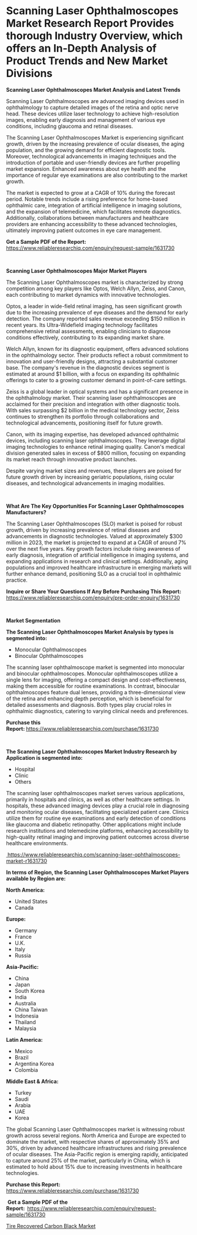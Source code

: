 <p><h1>Scanning Laser Ophthalmoscopes Market Research Report Provides thorough Industry Overview, which offers an In-Depth Analysis of Product Trends and New Market Divisions</h1></p><p><strong>Scanning Laser Ophthalmoscopes Market Analysis and Latest Trends</strong></p>
<p><p>Scanning Laser Ophthalmoscopes are advanced imaging devices used in ophthalmology to capture detailed images of the retina and optic nerve head. These devices utilize laser technology to achieve high-resolution images, enabling early diagnosis and management of various eye conditions, including glaucoma and retinal diseases. </p><p>The Scanning Laser Ophthalmoscopes Market is experiencing significant growth, driven by the increasing prevalence of ocular diseases, the aging population, and the growing demand for efficient diagnostic tools. Moreover, technological advancements in imaging techniques and the introduction of portable and user-friendly devices are further propelling market expansion. Enhanced awareness about eye health and the importance of regular eye examinations are also contributing to the market growth. </p><p>The market is expected to grow at a CAGR of 10% during the forecast period. Notable trends include a rising preference for home-based ophthalmic care, integration of artificial intelligence in imaging solutions, and the expansion of telemedicine, which facilitates remote diagnostics. Additionally, collaborations between manufacturers and healthcare providers are enhancing accessibility to these advanced technologies, ultimately improving patient outcomes in eye care management.</p></p>
<p><strong>Get a Sample PDF of the Report:&nbsp;</strong> <a href="https://www.reliableresearchiq.com/enquiry/request-sample/1631730?utm_campaign=3006&utm_medium=2&utm_source=Github&utm_content=ia&utm_term=29032025&utm_id=scanning-laser-ophthalmoscopes">https://www.reliableresearchiq.com/enquiry/request-sample/1631730</a></p>
<p>&nbsp;</p>
<p><strong>Scanning Laser Ophthalmoscopes Major Market Players</strong></p>
<p><p>The Scanning Laser Ophthalmoscopes market is characterized by strong competition among key players like Optos, Welch Allyn, Zeiss, and Canon, each contributing to market dynamics with innovative technologies.</p><p>Optos, a leader in wide-field retinal imaging, has seen significant growth due to the increasing prevalence of eye diseases and the demand for early detection. The company reported sales revenue exceeding $150 million in recent years. Its Ultra-Widefield imaging technology facilitates comprehensive retinal assessments, enabling clinicians to diagnose conditions effectively, contributing to its expanding market share.</p><p>Welch Allyn, known for its diagnostic equipment, offers advanced solutions in the ophthalmology sector. Their products reflect a robust commitment to innovation and user-friendly designs, attracting a substantial customer base. The company's revenue in the diagnostic devices segment is estimated at around $1 billion, with a focus on expanding its ophthalmic offerings to cater to a growing customer demand in point-of-care settings.</p><p>Zeiss is a global leader in optical systems and has a significant presence in the ophthalmology market. Their scanning laser ophthalmoscopes are acclaimed for their precision and integration with other diagnostic tools. With sales surpassing $2 billion in the medical technology sector, Zeiss continues to strengthen its portfolio through collaborations and technological advancements, positioning itself for future growth.</p><p>Canon, with its imaging expertise, has developed advanced ophthalmic devices, including scanning laser ophthalmoscopes. They leverage digital imaging technologies to enhance retinal imaging quality. Canon's medical division generated sales in excess of $800 million, focusing on expanding its market reach through innovative product launches.</p><p>Despite varying market sizes and revenues, these players are poised for future growth driven by increasing geriatric populations, rising ocular diseases, and technological advancements in imaging modalities.</p></p>
<p>&nbsp;</p>
<p><strong>What Are The Key Opportunities For Scanning Laser Ophthalmoscopes Manufacturers?</strong></p>
<p><p>The Scanning Laser Ophthalmoscopes (SLO) market is poised for robust growth, driven by increasing prevalence of retinal diseases and advancements in diagnostic technologies. Valued at approximately $300 million in 2023, the market is projected to expand at a CAGR of around 7% over the next five years. Key growth factors include rising awareness of early diagnosis, integration of artificial intelligence in imaging systems, and expanding applications in research and clinical settings. Additionally, aging populations and improved healthcare infrastructure in emerging markets will further enhance demand, positioning SLO as a crucial tool in ophthalmic practice.</p></p>
<p><strong>Inquire or Share Your Questions If Any Before Purchasing This Report:</strong> <a href="https://www.reliableresearchiq.com/enquiry/pre-order-enquiry/1631730?utm_campaign=3006&utm_medium=2&utm_source=Github&utm_content=ia&utm_term=29032025&utm_id=scanning-laser-ophthalmoscopes">https://www.reliableresearchiq.com/enquiry/pre-order-enquiry/1631730</a></p>
<p>&nbsp;</p>
<p><strong>Market Segmentation</strong></p>
<p><strong>The Scanning Laser Ophthalmoscopes Market Analysis by types is segmented into:</strong></p>
<p><ul><li>Monocular Ophthalmoscopes</li><li>Binocular Ophthalmoscopes</li></ul></p>
<p><p>The scanning laser ophthalmoscope market is segmented into monocular and binocular ophthalmoscopes. Monocular ophthalmoscopes utilize a single lens for imaging, offering a compact design and cost-effectiveness, making them accessible for routine examinations. In contrast, binocular ophthalmoscopes feature dual lenses, providing a three-dimensional view of the retina and enhancing depth perception, which is beneficial for detailed assessments and diagnosis. Both types play crucial roles in ophthalmic diagnostics, catering to varying clinical needs and preferences.</p></p>
<p><strong>Purchase this Report:&nbsp;</strong><a href="https://www.reliableresearchiq.com/purchase/1631730?utm_campaign=3006&utm_medium=2&utm_source=Github&utm_content=ia&utm_term=29032025&utm_id=scanning-laser-ophthalmoscopes">https://www.reliableresearchiq.com/purchase/1631730</a></p>
<p>&nbsp;</p>
<p><strong>The Scanning Laser Ophthalmoscopes Market Industry Research by Application is segmented into:</strong></p>
<p><ul><li>Hospital</li><li>Clinic</li><li>Others</li></ul></p>
<p><p>The scanning laser ophthalmoscopes market serves various applications, primarily in hospitals and clinics, as well as other healthcare settings. In hospitals, these advanced imaging devices play a crucial role in diagnosing and monitoring ocular diseases, facilitating specialized patient care. Clinics utilize them for routine eye examinations and early detection of conditions like glaucoma and diabetic retinopathy. Other applications might include research institutions and telemedicine platforms, enhancing accessibility to high-quality retinal imaging and improving patient outcomes across diverse healthcare environments.</p></p>
<p><a href="https://www.reliableresearchiq.com/scanning-laser-ophthalmoscopes-market-r1631730?utm_campaign=3006&utm_medium=2&utm_source=Github&utm_content=ia&utm_term=29032025&utm_id=scanning-laser-ophthalmoscopes">&nbsp;https://www.reliableresearchiq.com/scanning-laser-ophthalmoscopes-market-r1631730</a></p>
<p><strong>In terms of Region, the Scanning Laser Ophthalmoscopes Market Players available by Region are:</strong></p>
<p>
    <p> <strong> North America: </strong>
        <ul>
            <li>United States</li>
            <li>Canada</li>
        </ul>
        </p> 
    <p> <strong> Europe: </strong>
        <ul>
            <li>Germany</li>
            <li>France</li>
            <li>U.K.</li>
            <li>Italy</li>
            <li>Russia</li>
        </ul>
        </p> 
    <p> <strong> Asia-Pacific: </strong>
        <ul>
            <li>China</li>
            <li>Japan</li>
            <li>South Korea</li>
            <li>India</li>
            <li>Australia</li>
            <li>China Taiwan</li>
            <li>Indonesia</li>
            <li>Thailand</li>
            <li>Malaysia</li>
        </ul>
        </p> 
    <p> <strong> Latin America: </strong>
        <ul>
            <li>Mexico</li>
            <li>Brazil</li>
            <li>Argentina Korea</li>
            <li>Colombia</li>
        </ul>
        </p> 
    <p> <strong> Middle East & Africa: </strong>
        <ul>
            <li>Turkey</li>
            <li>Saudi</li>
            <li>Arabia</li>
            <li>UAE</li>
            <li>Korea</li>
        </ul>
    </p>
    </p>
<p><p>The global Scanning Laser Ophthalmoscopes market is witnessing robust growth across several regions. North America and Europe are expected to dominate the market, with respective shares of approximately 35% and 30%, driven by advanced healthcare infrastructures and rising prevalence of ocular diseases. The Asia-Pacific region is emerging rapidly, anticipated to capture around 25% of the market, particularly in China, which is estimated to hold about 15% due to increasing investments in healthcare technologies.</p></p>
<p><strong>Purchase this Report: </strong><a href="https://www.reliableresearchiq.com/purchase/1631730?utm_campaign=3006&utm_medium=2&utm_source=Github&utm_content=ia&utm_term=29032025&utm_id=scanning-laser-ophthalmoscopes">https://www.reliableresearchiq.com/purchase/1631730</a></p>
<p>&nbsp;<strong>Get a Sample PDF of the Report:&nbsp;&nbsp;</strong><a href="https://www.reliableresearchiq.com/enquiry/request-sample/1631730?utm_campaign=3006&utm_medium=2&utm_source=Github&utm_content=ia&utm_term=29032025&utm_id=scanning-laser-ophthalmoscopes">https://www.reliableresearchiq.com/enquiry/request-sample/1631730</a></p>
<p><strong></strong></p>
<p><p><a href="https://github.com/krulicfidura/Market-Research-Report-List-1/blob/main/tire-recovered-carbon-black-market.md?utm_campaign=3006&utm_medium=2&utm_source=Github&utm_content=ia&utm_term=29032025&utm_id=scanning-laser-ophthalmoscopes">Tire Recovered Carbon Black Market</a></p></p>